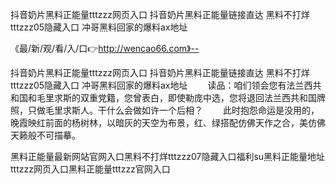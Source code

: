 抖音奶片黑料正能量tttzzz网页入口
抖音奶片黑料正能量链接直达
黑料不打烊tttzzz05隐藏入口
冲哥黑料回家的爆料ax地址


《最/新/观/看/入/口👉http://wencao66.com》--

抖音奶片黑料正能量tttzzz网页入口
抖音奶片黑料正能量链接直达
黑料不打烊tttzzz05隐藏入口
冲哥黑料回家的爆料ax地址
　　读品：咱们领会您有法兰西共和国和毛里求斯的双重党籍，您曾表白，即使勒庞中选，您将退回法兰西共和国牌照，只做毛里求斯人。干什么会做如许一个后相？
　　此时抱怨命运是没用的，晚霞映红前面的杨树林，以暗灰的天空为布景，红、绿搭配仿佛天作之合，美仿佛天籁般不可描摹。





黑料正能量最新网站官网入口黑料不打烊tttzzz07隐藏入口福利su黑料正能量地址tttzzz网页入口黑料正能量tttzzz官网入口
